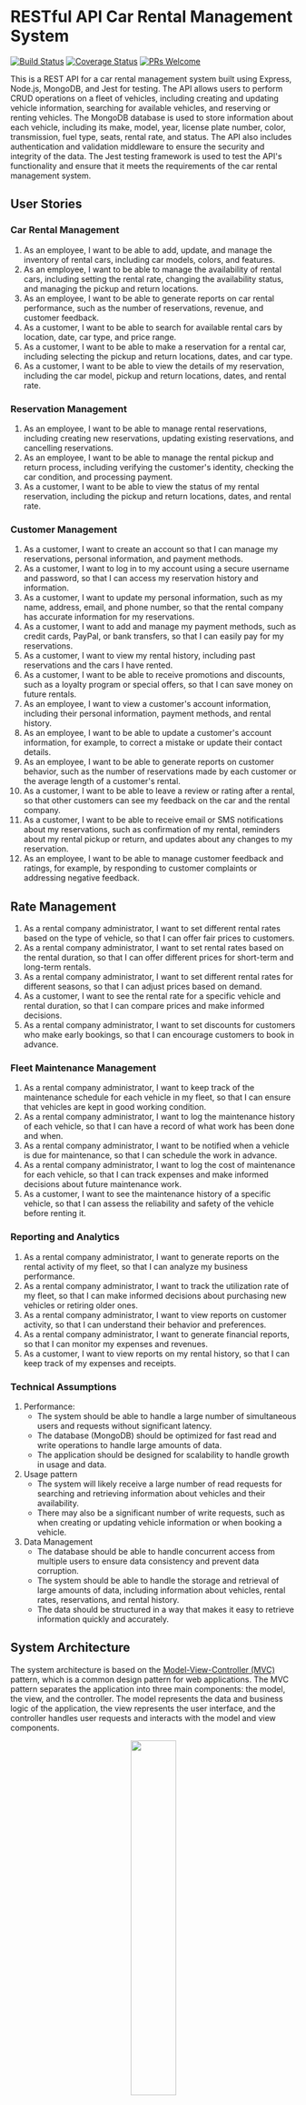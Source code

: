 # RESTful API Car Rental Management System

[![Build Status](https://travis-ci.org/hagopj13/node-express-boilerplate.svg?branch=master)](https://travis-ci.org/hagopj13/node-express-boilerplate)
[![Coverage Status](https://coveralls.io/repos/github/hagopj13/node-express-boilerplate/badge.svg?branch=master)](https://coveralls.io/github/hagopj13/node-express-boilerplate?branch=master)
[![PRs Welcome](https://img.shields.io/badge/PRs-welcome-brightgreen.svg?style=flat-square)](http://makeapullrequest.com)

This is a REST API for a car rental management system built using Express, Node.js, MongoDB, and Jest for testing. The API allows users to perform CRUD operations on a fleet of vehicles, including creating and updating vehicle information, searching for available vehicles, and reserving or renting vehicles. The MongoDB database is used to store information about each vehicle, including its make, model, year, license plate number, color, transmission, fuel type, seats, rental rate, and status. The API also includes authentication and validation middleware to ensure the security and integrity of the data. The Jest testing framework is used to test the API's functionality and ensure that it meets the requirements of the car rental management system.

## User Stories

### Car Rental Management

1. As an employee, I want to be able to add, update, and manage the inventory of rental cars, including car models, colors, and features.
2. As an employee, I want to be able to manage the availability of rental cars, including setting the rental rate, changing the availability status, and managing the pickup and return locations.
3. As an employee, I want to be able to generate reports on car rental performance, such as the number of reservations, revenue, and customer feedback.
4. As a customer, I want to be able to search for available rental cars by location, date, car type, and price range.
5. As a customer, I want to be able to make a reservation for a rental car, including selecting the pickup and return locations, dates, and car type.
6. As a customer, I want to be able to view the details of my reservation, including the car model, pickup and return locations, dates, and rental rate.

### Reservation Management

1. As an employee, I want to be able to manage rental reservations, including creating new reservations, updating existing reservations, and cancelling reservations.
2. As an employee, I want to be able to manage the rental pickup and return process, including verifying the customer's identity, checking the car condition, and processing payment.
3. As a customer, I want to be able to view the status of my rental reservation, including the pickup and return locations, dates, and rental rate.

### Customer Management

1. As a customer, I want to create an account so that I can manage my reservations, personal information, and payment methods.
2. As a customer, I want to log in to my account using a secure username and password, so that I can access my reservation history and information.
3. As a customer, I want to update my personal information, such as my name, address, email, and phone number, so that the rental company has accurate information for my reservations.
4. As a customer, I want to add and manage my payment methods, such as credit cards, PayPal, or bank transfers, so that I can easily pay for my reservations.
5. As a customer, I want to view my rental history, including past reservations and the cars I have rented.
6. As a customer, I want to be able to receive promotions and discounts, such as a loyalty program or special offers, so that I can save money on future rentals.
7. As an employee, I want to view a customer's account information, including their personal information, payment methods, and rental history.
8. As an employee, I want to be able to update a customer's account information, for example, to correct a mistake or update their contact details.
9. As an employee, I want to be able to generate reports on customer behavior, such as the number of reservations made by each customer or the average length of a customer's rental.
10. As a customer, I want to be able to leave a review or rating after a rental, so that other customers can see my feedback on the car and the rental company.
11. As a customer, I want to be able to receive email or SMS notifications about my reservations, such as confirmation of my rental, reminders about my rental pickup or return, and updates about any changes to my reservation.
12. As an employee, I want to be able to manage customer feedback and ratings, for example, by responding to customer complaints or addressing negative feedback.

## Rate Management

1. As a rental company administrator, I want to set different rental rates based on the type of vehicle, so that I can offer fair prices to customers.
2. As a rental company administrator, I want to set rental rates based on the rental duration, so that I can offer different prices for short-term and long-term rentals.
3. As a rental company administrator, I want to set different rental rates for different seasons, so that I can adjust prices based on demand.
4. As a customer, I want to see the rental rate for a specific vehicle and rental duration, so that I can compare prices and make informed decisions.
5. As a rental company administrator, I want to set discounts for customers who make early bookings, so that I can encourage customers to book in advance.

### Fleet Maintenance Management

1. As a rental company administrator, I want to keep track of the maintenance schedule for each vehicle in my fleet, so that I can ensure that vehicles are kept in good working condition.
2. As a rental company administrator, I want to log the maintenance history of each vehicle, so that I can have a record of what work has been done and when.
3. As a rental company administrator, I want to be notified when a vehicle is due for maintenance, so that I can schedule the work in advance.
4. As a rental company administrator, I want to log the cost of maintenance for each vehicle, so that I can track expenses and make informed decisions about future maintenance work.
5. As a customer, I want to see the maintenance history of a specific vehicle, so that I can assess the reliability and safety of the vehicle before renting it.

### Reporting and Analytics

1. As a rental company administrator, I want to generate reports on the rental activity of my fleet, so that I can analyze my business performance.
2. As a rental company administrator, I want to track the utilization rate of my fleet, so that I can make informed decisions about purchasing new vehicles or retiring older ones.
3. As a rental company administrator, I want to view reports on customer activity, so that I can understand their behavior and preferences.
4. As a rental company administrator, I want to generate financial reports, so that I can monitor my expenses and revenues.
5. As a customer, I want to view reports on my rental history, so that I can keep track of my expenses and receipts.

### Technical Assumptions

1. Performance:
   - The system should be able to handle a large number of simultaneous users and requests without significant latency.
   - The database (MongoDB) should be optimized for fast read and write operations to handle large amounts of data.
   - The application should be designed for scalability to handle growth in usage and data.
2. Usage pattern
   - The system will likely receive a large number of read requests for searching and retrieving information about vehicles and their availability.
   - There may also be a significant number of write requests, such as when creating or updating vehicle information or when booking a vehicle.
3. Data Management
   - The database should be able to handle concurrent access from multiple users to ensure data consistency and prevent data corruption.
   - The system should be able to handle the storage and retrieval of large amounts of data, including information about vehicles, rental rates, reservations, and rental history.
   - The data should be structured in a way that makes it easy to retrieve information quickly and accurately.

## System Architecture

The system architecture is based on the [Model-View-Controller (MVC)](https://en.wikipedia.org/wiki/Model%E2%80%93view%E2%80%93controller) pattern, which is a common design pattern for web applications. The MVC pattern separates the application into three main components: the model, the view, and the controller. The model represents the data and business logic of the application, the view represents the user interface, and the controller handles user requests and interacts with the model and view components.

<p align="center">
  <img src="https://www.freecodecamp.org/news/content/images/2021/04/MVC3.png" width=40% height=40% >
  <p align="center">Diagram 1 : Model-View-Controller Architecture</p>
</p>

## Table of Contents

- [Features](#features)
- [Commands](#commands)
- [Environment Variables](#environment-variables)
- [Project Structure](#project-structure)
- [API Documentation](#api-documentation)
- [Error Handling](#error-handling)
- [Validation](#validation)
- [Authentication](#authentication)
- [Authorization](#authorization)
- [Logging](#logging)
- [Custom Mongoose Plugins](#custom-mongoose-plugins)
- [Linting](#linting)
- [Contributing](#contributing)

## Features

- **NoSQL database**: [MongoDB](https://www.mongodb.com) object data modeling using [Mongoose](https://mongoosejs.com)
- **Authentication and authorization**: using [passport](http://www.passportjs.org)
- **Validation**: request data validation using [Joi](https://github.com/hapijs/joi)
- **Logging**: using [winston](https://github.com/winstonjs/winston) and [morgan](https://github.com/expressjs/morgan)
- **Testing**: unit and integration tests using [Jest](https://jestjs.io)
- **Error handling**: centralized error handling mechanism
- **API documentation**: with [swagger-jsdoc](https://github.com/Surnet/swagger-jsdoc) and [swagger-ui-express](https://github.com/scottie1984/swagger-ui-express)
- **Process management**: advanced production process management using [PM2](https://pm2.keymetrics.io)
- **Dependency management**: with [Yarn](https://yarnpkg.com)
- **Environment variables**: using [dotenv](https://github.com/motdotla/dotenv) and [cross-env](https://github.com/kentcdodds/cross-env#readme)
- **Security**: set security HTTP headers using [helmet](https://helmetjs.github.io)
- **Santizing**: sanitize request data against xss and query injection
- **CORS**: Cross-Origin Resource-Sharing enabled using [cors](https://github.com/expressjs/cors)
- **Compression**: gzip compression with [compression](https://github.com/expressjs/compression)
- **CI**: continuous integration with [Travis CI](https://travis-ci.org)
- **Docker support**
- **Code coverage**: using [coveralls](https://coveralls.io)
- **Code quality**: with [Codacy](https://www.codacy.com)
- **Git hooks**: with [husky](https://github.com/typicode/husky) and [lint-staged](https://github.com/okonet/lint-staged)
- **Linting**: with [ESLint](https://eslint.org) and [Prettier](https://prettier.io)
- **Editor config**: consistent editor configuration using [EditorConfig](https://editorconfig.org)

## Commands

Running locally:

```bash
yarn dev
```

Running in production:

```bash
yarn start
```

Testing:

```bash
# run all tests
yarn test

# run all tests in watch mode
yarn test:watch

# run test coverage
yarn coverage
```

Docker:

```bash
# run docker container in development mode
yarn docker:dev

# run docker container in production mode
yarn docker:prod

# run all tests in a docker container
yarn docker:test
```

Linting:

```bash
# run ESLint
yarn lint

# fix ESLint errors
yarn lint:fix

# run prettier
yarn prettier

# fix prettier errors
yarn prettier:fix
```

## Environment Variables

The environment variables can be found and modified in the `.env` file. They come with these default values:

```bash
# Port number
PORT=3000

# URL of the Mongo DB
MONGODB_URL=mongodb://127.0.0.1:27017/node-boilerplate

# JWT
# JWT secret key
JWT_SECRET=thisisasamplesecret
# Number of minutes after which an access token expires
JWT_ACCESS_EXPIRATION_MINUTES=30
# Number of days after which a refresh token expires
JWT_REFRESH_EXPIRATION_DAYS=30

# SMTP configuration options for the email service
# For testing, you can use a fake SMTP service like Ethereal: https://ethereal.email/create
SMTP_HOST=email-server
SMTP_PORT=587
SMTP_USERNAME=email-server-username
SMTP_PASSWORD=email-server-password
EMAIL_FROM=support@yourapp.com
```

## Project Structure

```
src\
 |--config\         # Environment variables and configuration related things
 |--controllers\    # Route controllers (controller layer)
 |--docs\           # Swagger files
 |--middlewares\    # Custom express middlewares
 |--models\         # Mongoose models (data layer)
 |--routes\         # Routes
 |--services\       # Business logic (service layer)
 |--utils\          # Utility classes and functions
 |--validations\    # Request data validation schemas
 |--app.js          # Express app
 |--index.js        # App entry point
```

## API Documentation

To view the list of available APIs and their specifications, run the server and go to `http://localhost:3000/v1/docs` in your browser. This documentation page is automatically generated using the [swagger](https://swagger.io/) definitions written as comments in the route files.

### API Endpoints

List of available routes:

**Auth routes**:\
`POST /v1/auth/register` - register\
`POST /v1/auth/login` - login\
`POST /v1/auth/refresh-tokens` - refresh auth tokens\
`POST /v1/auth/forgot-password` - send reset password email\
`POST /v1/auth/reset-password` - reset password\
`POST /v1/auth/send-verification-email` - send verification email\
`POST /v1/auth/verify-email` - verify email

**User routes**:\
`POST /v1/users` - create a user\
`GET /v1/users` - get all users\
`GET /v1/users/:userId` - get user\
`PATCH /v1/users/:userId` - update user\
`DELETE /v1/users/:userId` - delete user

## Error Handling

The app has a centralized error handling mechanism.

Controllers should try to catch the errors and forward them to the error handling middleware (by calling `next(error)`). For convenience, you can also wrap the controller inside the catchAsync utility wrapper, which forwards the error.

```javascript
const catchAsync = require('../utils/catchAsync');

const controller = catchAsync(async (req, res) => {
  // this error will be forwarded to the error handling middleware
  throw new Error('Something wrong happened');
});
```

The error handling middleware sends an error response, which has the following format:

```json
{
  "code": 404,
  "message": "Not found"
}
```

When running in development mode, the error response also contains the error stack.

The app has a utility ApiError class to which you can attach a response code and a message, and then throw it from anywhere (catchAsync will catch it).

For example, if you are trying to get a user from the DB who is not found, and you want to send a 404 error, the code should look something like:

```javascript
const httpStatus = require('http-status');
const ApiError = require('../utils/ApiError');
const User = require('../models/User');

const getUser = async (userId) => {
  const user = await User.findById(userId);
  if (!user) {
    throw new ApiError(httpStatus.NOT_FOUND, 'User not found');
  }
};
```

## Validation

Request data is validated using [Joi](https://joi.dev/). Check the [documentation](https://joi.dev/api/) for more details on how to write Joi validation schemas.

The validation schemas are defined in the `src/validations` directory and are used in the routes by providing them as parameters to the `validate` middleware.

```javascript
const express = require('express');
const validate = require('../../middlewares/validate');
const userValidation = require('../../validations/user.validation');
const userController = require('../../controllers/user.controller');

const router = express.Router();

router.post('/users', validate(userValidation.createUser), userController.createUser);
```

## Authentication

To require authentication for certain routes, you can use the `auth` middleware.

```javascript
const express = require('express');
const auth = require('../../middlewares/auth');
const userController = require('../../controllers/user.controller');

const router = express.Router();

router.post('/users', auth(), userController.createUser);
```

These routes require a valid JWT access token in the Authorization request header using the Bearer schema. If the request does not contain a valid access token, an Unauthorized (401) error is thrown.

**Generating Access Tokens**:

An access token can be generated by making a successful call to the register (`POST /v1/auth/register`) or login (`POST /v1/auth/login`) endpoints. The response of these endpoints also contains refresh tokens (explained below).

An access token is valid for 30 minutes. You can modify this expiration time by changing the `JWT_ACCESS_EXPIRATION_MINUTES` environment variable in the .env file.

**Refreshing Access Tokens**:

After the access token expires, a new access token can be generated, by making a call to the refresh token endpoint (`POST /v1/auth/refresh-tokens`) and sending along a valid refresh token in the request body. This call returns a new access token and a new refresh token.

A refresh token is valid for 30 days. You can modify this expiration time by changing the `JWT_REFRESH_EXPIRATION_DAYS` environment variable in the .env file.

## Authorization

The `auth` middleware can also be used to require certain rights/permissions to access a route.

```javascript
const express = require('express');
const auth = require('../../middlewares/auth');
const userController = require('../../controllers/user.controller');

const router = express.Router();

router.post('/users', auth('manageUsers'), userController.createUser);
```

In the example above, an authenticated user can access this route only if that user has the `manageUsers` permission.

The permissions are role-based. You can view the permissions/rights of each role in the `src/config/roles.js` file.

If the user making the request does not have the required permissions to access this route, a Forbidden (403) error is thrown.

## Logging

Import the logger from `src/config/logger.js`. It is using the [Winston](https://github.com/winstonjs/winston) logging library.

Logging should be done according to the following severity levels (ascending order from most important to least important):

```javascript
const logger = require('<path to src>/config/logger');

logger.error('message'); // level 0
logger.warn('message'); // level 1
logger.info('message'); // level 2
logger.http('message'); // level 3
logger.verbose('message'); // level 4
logger.debug('message'); // level 5
```

In development mode, log messages of all severity levels will be printed to the console.

In production mode, only `info`, `warn`, and `error` logs will be printed to the console.\
It is up to the server (or process manager) to actually read them from the console and store them in log files.\
This app uses pm2 in production mode, which is already configured to store the logs in log files.

Note: API request information (request url, response code, timestamp, etc.) are also automatically logged (using [morgan](https://github.com/expressjs/morgan)).

## Custom Mongoose Plugins

The app also contains 2 custom mongoose plugins that you can attach to any mongoose model schema. You can find the plugins in `src/models/plugins`.

```javascript
const mongoose = require('mongoose');
const { toJSON, paginate } = require('./plugins');

const userSchema = mongoose.Schema(
  {
    /* schema definition here */
  },
  { timestamps: true }
);

userSchema.plugin(toJSON);
userSchema.plugin(paginate);

const User = mongoose.model('User', userSchema);
```

### toJSON

The toJSON plugin applies the following changes in the toJSON transform call:

- removes \_\_v, createdAt, updatedAt, and any schema path that has private: true
- replaces \_id with id

### paginate

The paginate plugin adds the `paginate` static method to the mongoose schema.

Adding this plugin to the `User` model schema will allow you to do the following:

```javascript
const queryUsers = async (filter, options) => {
  const users = await User.paginate(filter, options);
  return users;
};
```

The `filter` param is a regular mongo filter.

The `options` param can have the following (optional) fields:

```javascript
const options = {
  sortBy: 'name:desc', // sort order
  limit: 5, // maximum results per page
  page: 2, // page number
};
```

The plugin also supports sorting by multiple criteria (separated by a comma): `sortBy: name:desc,role:asc`

The `paginate` method returns a Promise, which fulfills with an object having the following properties:

```json
{
  "results": [],
  "page": 2,
  "limit": 5,
  "totalPages": 10,
  "totalResults": 48
}
```

## Linting

Linting is done using [ESLint](https://eslint.org/) and [Prettier](https://prettier.io).

In this app, ESLint is configured to follow the [Airbnb JavaScript style guide](https://github.com/airbnb/javascript/tree/master/packages/eslint-config-airbnb-base) with some modifications. It also extends [eslint-config-prettier](https://github.com/prettier/eslint-config-prettier) to turn off all rules that are unnecessary or might conflict with Prettier.

To modify the ESLint configuration, update the `.eslintrc.json` file. To modify the Prettier configuration, update the `.prettierrc.json` file.

To prevent a certain file or directory from being linted, add it to `.eslintignore` and `.prettierignore`.

To maintain a consistent coding style across different IDEs, the project contains `.editorconfig`

## Contributing

Contributions are more than welcome! Please check out the [contributing guide](CONTRIBUTING.md).

## Inspirations

- [danielfsousa/express-rest-es2017-boilerplate](https://github.com/danielfsousa/express-rest-es2017-boilerplate)
- [madhums/node-express-mongoose](https://github.com/madhums/node-express-mongoose)
- [kunalkapadia/express-mongoose-es6-rest-api](https://github.com/kunalkapadia/express-mongoose-es6-rest-api)

## License

[MIT](LICENSE)
